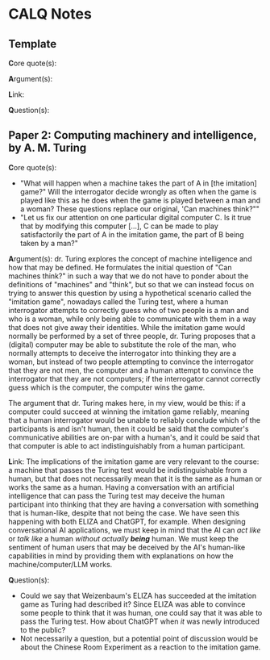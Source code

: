 # CALQ Notes

## Template
**C**ore quote(s):

**A**rgument(s):

**L**ink: 

**Q**uestion(s): 

## Paper 2: Computing machinery and intelligence, by A. M. Turing
**C**ore quote(s):
- "What will happen when a machine takes the part of A in [the imitation] game?" Will the interrogator decide wrongly as often when the game is played like this as he does when the game is played between a man and a woman? These questions replace our original, 'Can machines think?""
- "Let us fix our attention on one particular digital computer C. Is it true that by modifying this computer [...], C can be made to play satisfactorily the part of A in the imitation game, the part of B being taken by a man?"

**A**rgument(s): dr. Turing explores the concept of machine intelligence and how that may be defined.
He formulates the initial question of "Can machines think?" in such a way that we do not have to ponder about the definitions of "machines" and "think", but so that we can instead focus on trying to answer this question by using a hypothetical scenario called the "imitation game", nowadays called the Turing test, where a human interrogator attempts to correctly guess who of two people is a man and who is a woman, while only being able to communicate with them in a way that does not give away their identities.
While the imitation game would normally be performed by a set of three people, dr. Turing proposes that a (digital) computer may be able to substitute the role of the man, who normally attempts to deceive the interrogator into thinking they are a woman, but instead of two people attempting to convince the interrogator that they are not men, the computer and a human attempt to convince the interrogator that they are not computers; if the interrogator cannot correctly guess which is the computer, the computer wins the game.

The argument that dr. Turing makes here, in my view, would be this: if a computer could succeed at winning the imitation game reliably, meaning that a human interrogator would be unable to reliably conclude which of the participants is and isn't human, then it could be said that the computer's communicative abilities are on-par with a human's, and it could be said that that computer is able to act indistinguishably from a human participant.

**L**ink: The implications of the imitation game are very relevant to the course: a machine that passes the Turing test would be indistinguishable from a human, but that does not necessarily mean that it is the same as a human or works the same as a human.
Having a conversation with an artificial intelligence that can pass the Turing test may deceive the human participant into thinking that they are having a conversation with something that is human-like, despite that not being the case.
We have seen this happening with both ELIZA and ChatGPT, for example.
When designing conversational AI applications, we must keep in mind that the AI can *act like* or *talk like* a human *without actually **being*** human.
We must keep the sentiment of human users that may be deceived by the AI's human-like capabilities in mind by providing them with explanations on how the machine/computer/LLM works.

**Q**uestion(s): 
- Could we say that Weizenbaum's ELIZA has succeeded at the imitation game as Turing had described it? Since ELIZA was able to convince some people to think that it was human, one could say that it was able to pass the Turing test. How about ChatGPT when *it* was newly introduced to the public?
-  Not necessarily a question, but a potential point of discussion would be about the Chinese Room Experiment as a reaction to the imitation game.